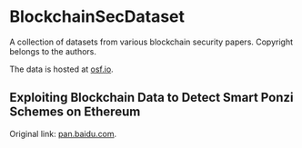 # BlockchainSecDataset
A collection of datasets from various blockchain security papers. Copyright belongs to the authors.

The data is hosted at [osf.io](https://osf.io/2dvb3/?view_only=72dc54569ed54ced987d7ce7d0ca8b52).

## Exploiting Blockchain Data to Detect Smart Ponzi Schemes on Ethereum
Original link: [pan.baidu.com](https://pan.baidu.com/s/1TNBPjubIDc0GJ1kLKjiJyw).
